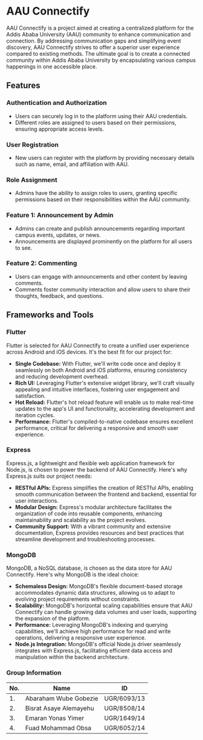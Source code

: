 # AAU Connectify

AAU Connectify is a project aimed at creating a centralized platform for the Addis Ababa University (AAU) community to enhance communication and connection. By addressing communication gaps and simplifying event discovery, AAU Connectify strives to offer a superior user experience compared to existing methods. The ultimate goal is to create a connected community within Addis Ababa University by encapsulating various campus happenings in one accessible place.

## Features

### Authentication and Authorization
- Users can securely log in to the platform using their AAU credentials.
- Different roles are assigned to users based on their permissions, ensuring appropriate access levels.

### User Registration
- New users can register with the platform by providing necessary details such as name, email, and affiliation with AAU.

### Role Assignment
- Admins have the ability to assign roles to users, granting specific permissions based on their responsibilities within the AAU community.

### Feature 1: Announcement by Admin
- Admins can create and publish announcements regarding important campus events, updates, or news.
- Announcements are displayed prominently on the platform for all users to see.

### Feature 2: Commenting
- Users can engage with announcements and other content by leaving comments.
- Comments foster community interaction and allow users to share their thoughts, feedback, and questions.


## Frameworks and Tools

### Flutter

Flutter is selected for AAU Connectify to create a unified user experience across Android and iOS devices. It's the best fit for our project for:

- **Single Codebase:** With Flutter, we'll write code once and deploy it seamlessly on both Android and iOS platforms, ensuring consistency and reducing development overhead.
- **Rich UI:** Leveraging Flutter's extensive widget library, we'll craft visually appealing and intuitive interfaces, fostering user engagement and satisfaction.
- **Hot Reload:** Flutter's hot reload feature will enable us to make real-time updates to the app's UI and functionality, accelerating development and iteration cycles.
- **Performance:** Flutter's compiled-to-native codebase ensures excellent performance, critical for delivering a responsive and smooth user experience.

### Express

Express.js, a lightweight and flexible web application framework for Node.js, is chosen to power the backend of AAU Connectify. Here's why Express.js suits our project needs:

- **RESTful APIs:** Express simplifies the creation of RESTful APIs, enabling smooth communication between the frontend and backend, essential for user interactions.
- **Modular Design:** Express's modular architecture facilitates the organization of code into reusable components, enhancing maintainability and scalability as the project evolves.
- **Community Support:** With a vibrant community and extensive documentation, Express provides resources and best practices that streamline development and troubleshooting processes.

### MongoDB

MongoDB, a NoSQL database, is chosen as the data store for AAU Connectify. Here's why MongoDB is the ideal choice:

- **Schemaless Design:** MongoDB's flexible document-based storage accommodates dynamic data structures, allowing us to adapt to evolving project requirements without constraints.
- **Scalability:** MongoDB's horizontal scaling capabilities ensure that AAU Connectify can handle growing data volumes and user loads, supporting the expansion of the platform.
- **Performance:** Leveraging MongoDB's indexing and querying capabilities, we'll achieve high performance for read and write operations, delivering a responsive user experience.
- **Node.js Integration:** MongoDB's official Node.js driver seamlessly integrates with Express.js, facilitating efficient data access and manipulation within the backend architecture.


### Group Information

|No.| Name                   | ID            |
|---|------------------------|---------------|
|1. | Abaraham Wube Gobezie  | UGR/6093/13  |
|2. | Bisrat Asaye Alemayehu | UGR/8508/14   |
|3. | Emaran Yonas Yimer     | UGR/1649/14   |
|4. | Fuad Mohammad Obsa     | UGR/6052/14   |


